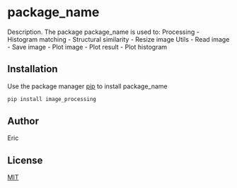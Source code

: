 # package_name

Description. 
The package package_name is used to:
	Processing
		- Histogram matching
		- Structural similarity
		- Resize image
	Utils
		- Read image
		- Save image
		- Plot image
		- Plot result
		- Plot histogram

## Installation

Use the package manager [pip](https://pip.pypa.io/en/stable/) to install package_name

```bash
pip install image_processing
```

## Author
Eric

## License
[MIT](https://choosealicense.com/licenses/mit/)